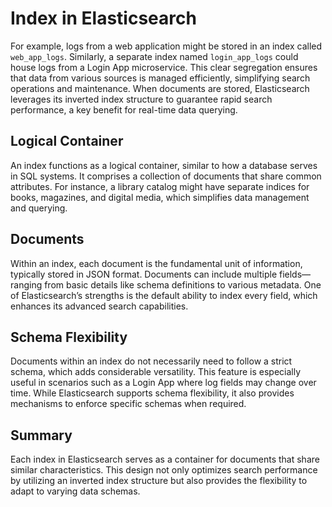 # Index in Elasticsearch

For example, logs from a web application might be stored in an index called ```web_app_logs```. Similarly, a separate index named ```login_app_logs``` could house logs from a Login App microservice. This clear segregation ensures that data from various sources is managed efficiently, simplifying search operations and maintenance. When documents are stored, Elasticsearch leverages its inverted index structure to guarantee rapid search performance, a key benefit for real-time data querying.

## Logical Container

An index functions as a logical container, similar to how a database serves in SQL systems. It comprises a collection of documents that share common attributes. For instance, a library catalog might have separate indices for books, magazines, and digital media, which simplifies data management and querying.

## Documents

Within an index, each document is the fundamental unit of information, typically stored in JSON format. Documents can include multiple fields—ranging from basic details like schema definitions to various metadata. One of Elasticsearch’s strengths is the default ability to index every field, which enhances its advanced search capabilities.

## Schema Flexibility

Documents within an index do not necessarily need to follow a strict schema, which adds considerable versatility. This feature is especially useful in scenarios such as a Login App where log fields may change over time. While Elasticsearch supports schema flexibility, it also provides mechanisms to enforce specific schemas when required.

## Summary

Each index in Elasticsearch serves as a container for documents that share similar characteristics. This design not only optimizes search performance by utilizing an inverted index structure but also provides the flexibility to adapt to varying data schemas.
